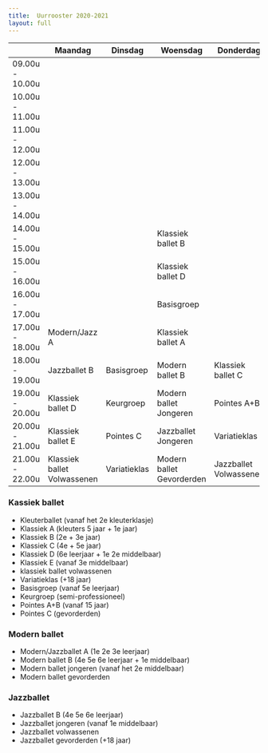 ```yaml
---
title:  Uurrooster 2020-2021
layout: full
---
```

<table id="uurrooster" class="table table-striped table-bordered table-condensed">
  <thead>
    <tr>
      <th></th>
      <th>Maandag</th>
      <th>Dinsdag</th>
      <th>Woensdag</th>
      <th>Donderdag</th>
      <th>Vrijdag</th>
      <th>Zaterdag</th>
    </tr>
  </thead>
  <tbody>
    <tr>
      <td>09.00u - 10.00u</td>
      <td></td>
      <td></td>
      <td></td>
      <td></td>
      <td></td>
      <td>Klassiek ballet B</td>
    </tr>
    <tr>
      <td>10.00u - 11.00u</td>
      <td></td>
      <td></td>
      <td></td>
      <td></td>
      <td></td>
      <td>Klassiek ballet C</td>
    </tr>
    <tr>
      <td>11.00u - 12.00u</td>
      <td></td>
      <td></td>
      <td></td>
      <td></td>
      <td></td>
      <td>Basisgroep</td>
    </tr>
    <tr>
      <td>12.00u - 13.00u</td>
      <td></td>
      <td></td>
      <td></td>
      <td></td>
      <td></td>
      <td>Variatieklas</td>
    </tr>
    <tr>
      <td>13.00u - 14.00u</td>
      <td></td>
      <td></td>
      <td></td>
      <td></td>
      <td></td>
      <td>Keurgroep</td>
    </tr>
    <tr>
      <td>14.00u - 15.00u</td>
      <td></td>
      <td></td>
      <td>Klassiek ballet B</td>
      <td></td>
      <td></td>
      <td>Kleuterballet</td>
    </tr>
    <tr>
      <td>15.00u - 16.00u</td>
      <td></td>
      <td></td>
      <td>Klassiek ballet D</td>
      <td></td>
      <td></td>
      <td>Klassiek ballet A</td>
    </tr>
    <tr>
      <td>16.00u - 17.00u</td>
      <td></td>
      <td></td>
      <td>Basisgroep</td>
      <td></td>
      <td></td>
      <td></td>
    </tr>
    <tr>
      <td>17.00u - 18.00u</td>
      <td>Modern/Jazz A</td>
      <td></td>
      <td>Klassiek ballet A</td>
      <td></td>
      <td></td>
      <td></td>
    </tr>
    <tr>
      <td>18.00u - 19.00u</td>
      <td>Jazzballet B</td>
      <td>Basisgroep</td>
      <td>Modern ballet B</td>
      <td>Klassiek ballet C</td>
      <td>Basisgroep</td>
      <td></td>
    </tr>
    <tr>
      <td>19.00u - 20.00u</td>
      <td>Klassiek ballet D</td>
      <td>Keurgroep</td>
      <td>Modern ballet<br/>Jongeren</td>
      <td>Pointes A+B</td>
      <td>Klassiek ballet E</td>
      <td></td>
    </tr>
    <tr>
      <td>20.00u - 21.00u</td>
      <td>Klassiek ballet E</td>
      <td>Pointes C</td>
      <td>Jazzballet<br/>Jongeren</td>
      <td>Variatieklas</td>
      <td>Keurgroep</td>
      <td></td>
    </tr>
    <tr>
      <td>21.00u - 22.00u</td>
      <td>Klassiek ballet<br/>Volwassenen</td>
      <td>Variatieklas</td>
      <td>Modern ballet<br/>Gevorderden</td>
      <td>Jazzballet<br/>Volwassenen</td>
      <td>Jazzballet<br/>Gevorderden</td>
      <td></td>
    </tr>
  </tbody>
</table>

<div class="flex-columns">
<section>
<h3>Kassiek ballet</h3>
<ul>
<li>Kleuterballet (vanaf het 2e kleuterklasje)</li>
<li>Klassiek A (kleuters 5 jaar + 1e jaar)</li>
<li>Klassiek B (2e + 3e jaar)</li>
<li>Klassiek C (4e + 5e jaar)</li>
<li>Klassiek D (6e leerjaar + 1e 2e middelbaar)</li>
<li>Klassiek E (vanaf 3e middelbaar)</li>
<li>klassiek ballet volwassenen</li>
<li>Variatieklas (+18 jaar)</li>
<li>Basisgroep (vanaf 5e leerjaar)</li>
<li>Keurgroep (semi-professioneel)</li>
<li>Pointes A+B (vanaf 15 jaar)</li>
<li>Pointes C (gevorderden)</li>
</ul>
</section>
<section>
<h3>Modern ballet</h3>
<ul>
<li>Modern/Jazzballet A (1e 2e 3e leerjaar)</li>
<li>Modern ballet B (4e 5e 6e leerjaar + 1e middelbaar)</li>
<li>Modern ballet jongeren (vanaf het 2e middelbaar)</li>
<li>Modern ballet gevorderden</li>
</ul>
</section>
<section>
<h3>Jazzballet</h3>
<ul>
<li>Jazzballet B (4e 5e 6e leerjaar)</li>
<li>Jazzballet jongeren (vanaf 1e middelbaar)</li>
<li>Jazzballet volwassenen</li>
<li>Jazzballet gevorderden (+18 jaar)</li>
</ul>
</section>
</div>